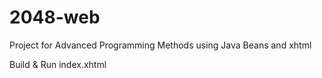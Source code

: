 # 2048-web
Project for Advanced Programming Methods using Java Beans and xhtml

Build & Run index.xhtml
